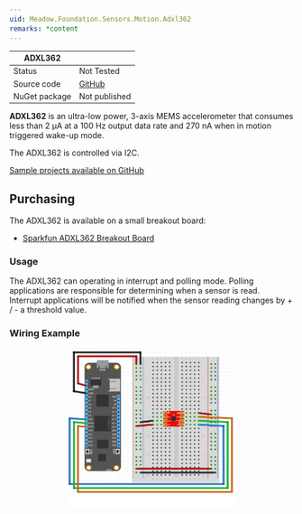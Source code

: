 ```yaml
---
uid: Meadow.Foundation.Sensors.Motion.Adxl362
remarks: *content
---
```


| ADXL362       |             |
|---------------|-------------|
| Status        | Not Tested  |
| Source code   | [GitHub](https://github.com/WildernessLabs/Meadow.Foundation/tree/master/Source/Meadow.Foundation.Peripherals/Sensors.Motion.Adxl362) |
| NuGet package | Not published |

**ADXL362** is an ultra-low power, 3-axis MEMS accelerometer that consumes less than 2 μA at a 100 Hz output data rate and 270 nA when in motion triggered wake-up mode. 

The ADXL362 is controlled via I2C.

[Sample projects available on GitHub](https://github.com/WildernessLabs/Meadow.Foundation/tree/master/Source/Meadow.Foundation.Peripherals/Sensors.Motion.Adxl362/Samples/) 

## Purchasing

The ADXL362 is available on a small breakout board:

* [Sparkfun ADXL362 Breakout Board](https://www.sparkfun.com/products/11446)

### Usage

The ADXL362 can operating in interrupt and polling mode.  Polling applications are responsible for determining when a sensor is read.  Interrupt applications will be notified when the sensor reading changes by + / - a threshold value.

### Wiring Example

<img src="../../API_Assets/Meadow.Foundation.Sensors.Motion.Adxl362/Adxl362_Fritzing.svg" 
    style="width: 60%; display: block; margin-left: auto; margin-right: auto;" />